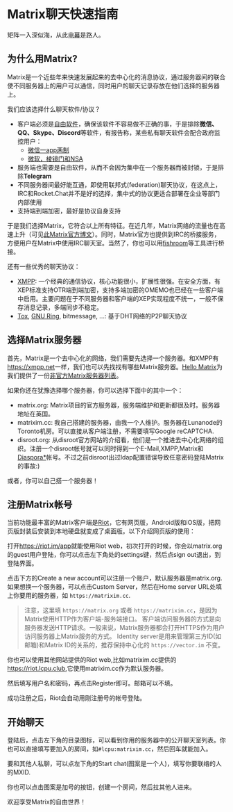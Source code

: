 Matrix聊天快速指南
==================

矩阵一入深似海，从此[电幕](https://zh.wikipedia.org/wiki/%E7%94%B5%E5%B9%95)是路人。

为什么用Matrix?
---------------

Matrix是一个近些年来快速发展起来的去中心化的消息协议，通过服务器间的联合使不同服务器上的用户可以通信，同时用户的聊天记录存放在他们选择的服务器上。

我们应该选择什么聊天软件/协议？

- 客户端必须是[自由软件](https://fsfs-zh.readthedocs.io/zh/latest/free-sw/#_2)，确保该软件不容易做不正确的事，于是排除**微信、QQ、Skype、Discord**等软件，有报告称，某些私有聊天软件会配合政府监控用户：
    + [微信一app两制](https://citizenlab.org/2016/11/wechat-china-censorship-one-app-two-systems/)
    + [微软，棱镜门和NSA](https://www.theguardian.com/world/2013/jul/11/microsoft-nsa-collaboration-user-data)
- 服务端也需要是自由软件，从而不会因为集中在一个服务器而被封锁，于是排除**Telegram**
- 不同服务器间最好能互通，即使用联邦式(federation)聊天协议，在这点上，IRC和Rocket.Chat并不是好的选择，集中式的协议更适合部署在企业等部门内部使用
- 支持端到端加密，最好是协议自身支持

于是我们选择Matrix，它符合以上所有特征。在近几年，Matrix网络的流量也在高速上升（可见[此Matrix官方博文](https://matrix.org/blog/2017/07/07/a-call-to-arms-supporting-matrix/)）。同时，Matrix官方也提供到IRC的桥接服务，方便用户在Matrix中使用IRC聊天室。当然了，你也可以用[fishroom](https://github.com/tuna/fishroom)等工具进行桥接。

还有一些优秀的聊天协议：

- [XMPP](https://xmpp.org): 一个经典的通信协议，核心功能很小，扩展性很强。在安全方面，有XEP标准支持OTR端到端加密，支持多端加密的OMEMO也已经在一些客户端中启用。主要问题在于不同服务器和客户端的XEP实现程度不统一，一般不保存消息记录，多端同步不稳定。
- [Tox](https://tox.chat), [GNU Ring](https://ring.cx), bitmessage, ...: 基于DHT网络的P2P聊天协议

选择Matrix服务器
----------------

首先，Matrix是一个去中心化的网络，我们需要先选择一个服务器。和XMPP有<https://xmpp.net>一样，我们也可以先找找有哪些Matrix服务器。[Hello Matrix](https://www.hello-matrix.net/)为我们提供了一份[非官方Matrix服务器列表](https://www.hello-matrix.net/public_servers.php)。

如果你还在犹豫选择哪个服务器，你可以选择下面中的其中一个：

- matrix.org: Matrix项目的官方服务器，服务端维护和更新都很及时。服务器地址在英国。
- matrixim.cc: 我自己搭建的服务器，由我一个人维护。服务器在Lunanode的Toronto机房。可以直接从客户端注册，不需要填写Google reCAPTCHA.
- disroot.org: 从disroot官方网站的介绍看，他们是一个推进去中心化网络的组织。注册一个disroot帐号就可以同时得到一个E-Mail,XMPP,Matrix和[Diaspora\*](https://diasporafoundation.org/)帐号。不过之前disroot出过ldap配置错误导致任意密码登陆Matrix的事故:)

或者，你可以自己搭一个服务器！

注册Matrix帐号
--------------

当前功能最丰富的Matrix客户端是[Riot](https://riot.im)，它有网页版，Android版和iOS版，把网页版封装后安装到本地硬盘就变成了桌面版。以下介绍网页版的使用：

打开<https://riot.im/app>就能使用Riot web，初次打开的时候，你会以matrix.org的guest用户登陆，你可以点击左下角处的settings键，然后点sign out退出，到登陆界面。

点击下方的Create a new account可以注册一个账户，默认服务器是matrix.org.如果想换一个服务器，可以点击Custom Server，然后在Home server URL处填上你要用的服务器，如 ``https://matrixim.cc``.

> 注意，这里填 ``https://matrix.org`` 或者 ``https://matrixim.cc``，是因为Matrix使用HTTP作为客户端-服务端接口。
> 客户端访问服务器的方式是向服务器发送HTTP请求。一般来说，Matrix服务器都会打开HTTPS作为用户访问服务器上Matrix服务的方式。
> Identity server是用来管理第三方ID(如邮箱)和Matrix ID的关系的，推荐保持中心化的 ``https://vector.im`` 不变。

你也可以使用其他网站提供的Riot web,比如matrixim.cc提供的<https://riot.lcpu.club>,它使用matrixim.cc作为默认服务器。

然后填写用户名和密码，再点击Register即可。邮箱可以不填。

成功注册之后，Riot会自动用刚注册号的帐号登陆。

开始聊天
--------

登陆后，点击左下角的目录图标，可以看到你用的服务器中的公开聊天室列表。你也可以直接填写要加入的房间，如``#lcpu:matrixim.cc``，然后回车就能加入。

要和其他人私聊，可以点左下角的Start chat(图案是一个人)，填写你要联络的人的MXID.

你也可以点击图案是加号的按钮，创建一个房间，然后拉其他人进来。

欢迎享受Matrix的自由世界！
